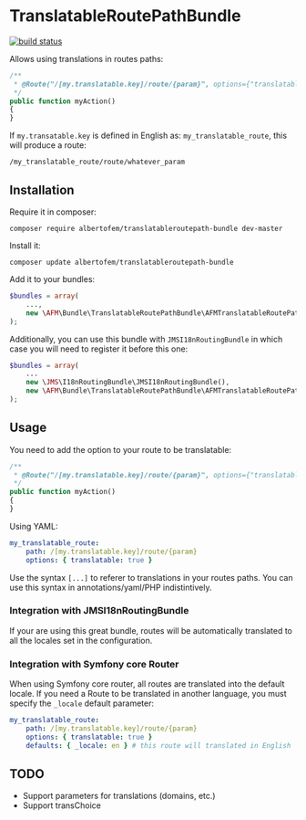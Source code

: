 TranslatableRoutePathBundle
===============

[![build status](https://secure.travis-ci.org/albertofem/TranslatableRoutePathBundle.png)](http://travis-ci.org/albertofem/TranslatableRoutePathBundle)

Allows using translations in routes paths:

```php
/**
 * @Route("/[my.translatable.key]/route/{param}", options={"translatable"=true})
 */
public function myAction()
{
}
```

If `my.transatable.key` is defined in English as: `my_translatable_route`, this will produce a route:

```
/my_translatable_route/route/whatever_param
```


Installation
------------

Require it in composer:

    composer require albertofem/translatableroutepath-bundle dev-master

Install it:

    composer update albertofem/translatableroutepath-bundle

Add it to your bundles:

```php
$bundles = array(
    ...,
    new \AFM\Bundle\TranslatableRoutePathBundle\AFMTranslatableRoutePathBundle()
);
```

Additionally, you can use this bundle with `JMSI18nRoutingBundle` in which case you will need to register it before this one:

```php
$bundles = array(
    ...
    new \JMS\I18nRoutingBundle\JMSI18nRoutingBundle(),
    new \AFM\Bundle\TranslatableRoutePathBundle\AFMTranslatableRoutePathBundle()
);
```

Usage
-----

You need to add the option to your route to be translatable:

```php
/**
 * @Route("/[my.translatable.key]/route/{param}", options={"translatable"=true})
 */
public function myAction()
{
}
```

Using YAML:

```yaml
my_translatable_route:
    path: /[my.translatable.key]/route/{param}
    options: { translatable: true }
```

Use the syntax `[...]` to referer to translations in your routes paths. You can use this syntax in annotations/yaml/PHP indistintively.

### Integration with **JMSI18nRoutingBundle**

If your are using this great bundle, routes will be automatically translated to all the locales set in the configuration.

### Integration with Symfony core Router

When using Symfony core router, all routes are translated into the default locale. If you need a Route to be translated in another language, you must specify the `_locale` default parameter:

```yaml
my_translatable_route:
    path: /[my.translatable.key]/route/{param}
    options: { translatable: true }
    defaults: { _locale: en } # this route will translated in English
```

TODO
----

* Support parameters for translations (domains, etc.)
* Support transChoice